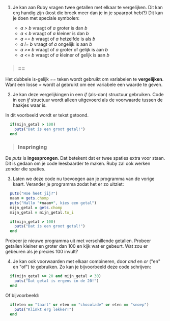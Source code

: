 1. Je kan aan Ruby vragen twee getallen met elkaar te vergelijken. Dit kan erg handig zijn (kost die broek meer dan je in je spaarpot hebt?)
Dit kan je doen met speciale symbolen:

     * *a > b* vraagt of *a* groter is dan *b*
     * *a < b* vraagt of *a* kleiner is dan *b*
     * *a == b* vraagt of *a* hetzelfde is als *b*
     * *a != b* vraagt of *a* ongelijk is aan *b*
     * *a >= b* vraagt of *a* groter of gelijk is aan *b*
     * *a <= b* vraagt of *a* kleiner of gelijk is aan *b*

 > ### ==
Het dubbele is-gelijk *==* teken wordt gebruikt om variabelen te **vergelijken**.
Want een losse *=* wordt al gebruikt om een variabele een waarde te geven.

2. Je kan deze vergelijkingen in een *if* (als-dan) structuur gebruiken.
Code in een *if* structuur wordt alleen uitgevoerd als de voorwaarde tussen de haakjes waar is.

In dit voorbeeld wordt er tekst getoond.
  ```ruby
    if(mijn_getal > 100)
      puts("Dat is een groot getal!")
    end
  ```
 > ### Inspringing
De *puts* is **ingesprongen**. Dat betekent dat er twee spaties extra voor staan.
Dit is gedaan om je code leesbaarder te maken. Ruby zal ook werken zonder die spaties.

3. Laten we deze code nu toevoegen aan je programma van de vorige kaart.
Verander je programma zodat het er zo uitziet:
  ```ruby
    puts("Hoe heet jij?")
    naam = gets.chomp
    puts("Hallo "+naam+", kies een getal")
    mijn_getal = gets.chomp
    mijn_getal = mijn_getal.to_i

    if(mijn_getal > 100)
      puts("Dat is een groot getal!")
    end
  ```
Probeer je nieuwe programma uit met verschillende getallen. Probeer getallen kleiner en groter dan 100 en kijk wat er gebeurt.
Wat zou er gebeuren als je precies 100 invult?

4. Je kan ook voorwaarden met elkaar combineren, door *and* en *or* ("en" en "of") te gebruiken.
Zo kan je bijvoorbeeld deze code schrijven:
  ```ruby
    if(mijn_getal >= 20 and mijn_getal < 30)
      puts("Dat getal is ergens in de 20!")
    end
  ```
  Of bijvoorbeeld:
  ```ruby
    if(eten == "taart" or eten == "chocolade" or eten == "snoep")
      puts("Klinkt erg lekker!")
    end
  ```
